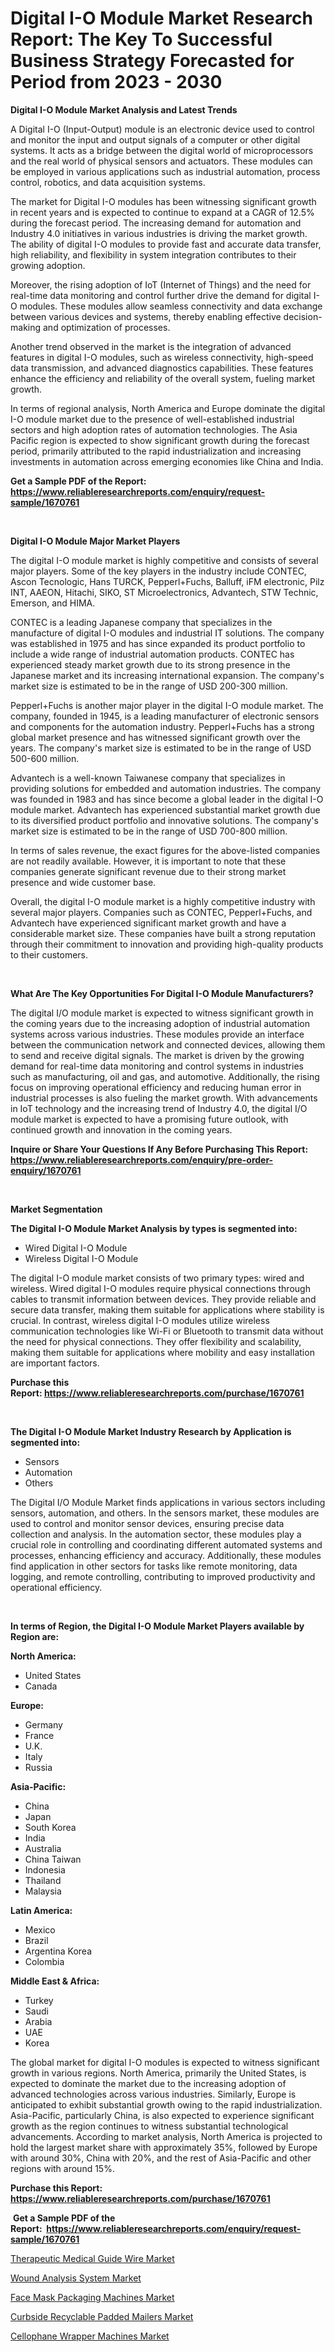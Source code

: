 <p><h1>Digital I-O Module Market Research Report: The Key To Successful Business Strategy Forecasted for Period from 2023 - 2030</h1></p><p><strong>Digital I-O Module Market Analysis and Latest Trends</strong></p>
<p><p>A Digital I-O (Input-Output) module is an electronic device used to control and monitor the input and output signals of a computer or other digital systems. It acts as a bridge between the digital world of microprocessors and the real world of physical sensors and actuators. These modules can be employed in various applications such as industrial automation, process control, robotics, and data acquisition systems.</p><p>The market for Digital I-O modules has been witnessing significant growth in recent years and is expected to continue to expand at a CAGR of 12.5% during the forecast period. The increasing demand for automation and Industry 4.0 initiatives in various industries is driving the market growth. The ability of digital I-O modules to provide fast and accurate data transfer, high reliability, and flexibility in system integration contributes to their growing adoption.</p><p>Moreover, the rising adoption of IoT (Internet of Things) and the need for real-time data monitoring and control further drive the demand for digital I-O modules. These modules allow seamless connectivity and data exchange between various devices and systems, thereby enabling effective decision-making and optimization of processes.</p><p>Another trend observed in the market is the integration of advanced features in digital I-O modules, such as wireless connectivity, high-speed data transmission, and advanced diagnostics capabilities. These features enhance the efficiency and reliability of the overall system, fueling market growth.</p><p>In terms of regional analysis, North America and Europe dominate the digital I-O module market due to the presence of well-established industrial sectors and high adoption rates of automation technologies. The Asia Pacific region is expected to show significant growth during the forecast period, primarily attributed to the rapid industrialization and increasing investments in automation across emerging economies like China and India.</p></p>
<p><strong>Get a Sample PDF of the Report:&nbsp; <a href="https://www.reliableresearchreports.com/enquiry/request-sample/1670761">https://www.reliableresearchreports.com/enquiry/request-sample/1670761</a></strong></p>
<p>&nbsp;</p>
<p><strong>Digital I-O Module Major Market Players</strong></p>
<p><p>The digital I-O module market is highly competitive and consists of several major players. Some of the key players in the industry include CONTEC, Ascon Tecnologic, Hans TURCK, Pepperl+Fuchs, Balluff, iFM electronic, Pilz INT, AAEON, Hitachi, SIKO, ST Microelectronics, Advantech, STW Technic, Emerson, and HIMA.</p><p>CONTEC is a leading Japanese company that specializes in the manufacture of digital I-O modules and industrial IT solutions. The company was established in 1975 and has since expanded its product portfolio to include a wide range of industrial automation products. CONTEC has experienced steady market growth due to its strong presence in the Japanese market and its increasing international expansion. The company's market size is estimated to be in the range of USD 200-300 million.</p><p>Pepperl+Fuchs is another major player in the digital I-O module market. The company, founded in 1945, is a leading manufacturer of electronic sensors and components for the automation industry. Pepperl+Fuchs has a strong global market presence and has witnessed significant growth over the years. The company's market size is estimated to be in the range of USD 500-600 million.</p><p>Advantech is a well-known Taiwanese company that specializes in providing solutions for embedded and automation industries. The company was founded in 1983 and has since become a global leader in the digital I-O module market. Advantech has experienced substantial market growth due to its diversified product portfolio and innovative solutions. The company's market size is estimated to be in the range of USD 700-800 million.</p><p>In terms of sales revenue, the exact figures for the above-listed companies are not readily available. However, it is important to note that these companies generate significant revenue due to their strong market presence and wide customer base.</p><p>Overall, the digital I-O module market is a highly competitive industry with several major players. Companies such as CONTEC, Pepperl+Fuchs, and Advantech have experienced significant market growth and have a considerable market size. These companies have built a strong reputation through their commitment to innovation and providing high-quality products to their customers.</p></p>
<p>&nbsp;</p>
<p><strong>What Are The Key Opportunities For Digital I-O Module Manufacturers?</strong></p>
<p><p>The digital I/O module market is expected to witness significant growth in the coming years due to the increasing adoption of industrial automation systems across various industries. These modules provide an interface between the communication network and connected devices, allowing them to send and receive digital signals. The market is driven by the growing demand for real-time data monitoring and control systems in industries such as manufacturing, oil and gas, and automotive. Additionally, the rising focus on improving operational efficiency and reducing human error in industrial processes is also fueling the market growth. With advancements in IoT technology and the increasing trend of Industry 4.0, the digital I/O module market is expected to have a promising future outlook, with continued growth and innovation in the coming years.</p></p>
<p><strong>Inquire or Share Your Questions If Any Before Purchasing This Report: <a href="https://www.reliableresearchreports.com/enquiry/pre-order-enquiry/1670761">https://www.reliableresearchreports.com/enquiry/pre-order-enquiry/1670761</a></strong></p>
<p>&nbsp;</p>
<p><strong>Market Segmentation</strong></p>
<p><strong>The Digital I-O Module Market Analysis by types is segmented into:</strong></p>
<p><ul><li>Wired Digital I-O Module</li><li>Wireless Digital I-O Module</li></ul></p>
<p><p>The digital I-O module market consists of two primary types: wired and wireless. Wired digital I-O modules require physical connections through cables to transmit information between devices. They provide reliable and secure data transfer, making them suitable for applications where stability is crucial. In contrast, wireless digital I-O modules utilize wireless communication technologies like Wi-Fi or Bluetooth to transmit data without the need for physical connections. They offer flexibility and scalability, making them suitable for applications where mobility and easy installation are important factors.</p></p>
<p><strong>Purchase this Report:&nbsp;<a href="https://www.reliableresearchreports.com/purchase/1670761">https://www.reliableresearchreports.com/purchase/1670761</a></strong></p>
<p>&nbsp;</p>
<p><strong>The Digital I-O Module Market Industry Research by Application is segmented into:</strong></p>
<p><ul><li>Sensors</li><li>Automation</li><li>Others</li></ul></p>
<p><p>The Digital I/O Module Market finds applications in various sectors including sensors, automation, and others. In the sensors market, these modules are used to control and monitor sensor devices, ensuring precise data collection and analysis. In the automation sector, these modules play a crucial role in controlling and coordinating different automated systems and processes, enhancing efficiency and accuracy. Additionally, these modules find application in other sectors for tasks like remote monitoring, data logging, and remote controlling, contributing to improved productivity and operational efficiency.</p></p>
<p>&nbsp;</p>
<p><strong>In terms of Region, the Digital I-O Module Market Players available by Region are:</strong></p>
<p>
    <p> <strong> North America: </strong>
        <ul>
            <li>United States</li>
            <li>Canada</li>
        </ul>
        </p> 
    <p> <strong> Europe: </strong>
        <ul>
            <li>Germany</li>
            <li>France</li>
            <li>U.K.</li>
            <li>Italy</li>
            <li>Russia</li>
        </ul>
        </p> 
    <p> <strong> Asia-Pacific: </strong>
        <ul>
            <li>China</li>
            <li>Japan</li>
            <li>South Korea</li>
            <li>India</li>
            <li>Australia</li>
            <li>China Taiwan</li>
            <li>Indonesia</li>
            <li>Thailand</li>
            <li>Malaysia</li>
        </ul>
        </p> 
    <p> <strong> Latin America: </strong>
        <ul>
            <li>Mexico</li>
            <li>Brazil</li>
            <li>Argentina Korea</li>
            <li>Colombia</li>
        </ul>
        </p> 
    <p> <strong> Middle East & Africa: </strong>
        <ul>
            <li>Turkey</li>
            <li>Saudi</li>
            <li>Arabia</li>
            <li>UAE</li>
            <li>Korea</li>
        </ul>
    </p>
    </p>
<p><p>The global market for digital I-O modules is expected to witness significant growth in various regions. North America, primarily the United States, is expected to dominate the market due to the increasing adoption of advanced technologies across various industries. Similarly, Europe is anticipated to exhibit substantial growth owing to the rapid industrialization. Asia-Pacific, particularly China, is also expected to experience significant growth as the region continues to witness substantial technological advancements. According to market analysis, North America is projected to hold the largest market share with approximately 35%, followed by Europe with around 30%, China with 20%, and the rest of Asia-Pacific and other regions with around 15%.</p></p>
<p><strong>Purchase this Report: <a href="https://www.reliableresearchreports.com/purchase/1670761">https://www.reliableresearchreports.com/purchase/1670761</a></strong></p>
<p>&nbsp;<strong>Get a Sample PDF of the Report:&nbsp;&nbsp;<a href="https://www.reliableresearchreports.com/enquiry/request-sample/1670761">https://www.reliableresearchreports.com/enquiry/request-sample/1670761</a></strong></p>
<p><strong></strong></p>
<p><p><a href="https://medium.com/@jeremybates83/therapeutic-medical-guide-wire-market-research-report-its-history-and-forecast-2023-to-2030-1123e589a012">Therapeutic Medical Guide Wire Market</a></p><p><a href="https://github.com/scarol104/Market-Research-Report-List-1/blob/main/wound-analysis-system-market.md">Wound Analysis System Market</a></p><p><a href="https://www.linkedin.com/pulse/face-mask-packaging-machines-market-size-2023-2030-global/">Face Mask Packaging Machines Market</a></p><p><a href="https://github.com/dzharov81/Market-Research-Report-List-1/blob/main/curbside-recyclable-padded-mailers-market.md">Curbside Recyclable Padded Mailers Market</a></p><p><a href="https://www.linkedin.com/pulse/cellophane-wrapper-machines-market-insights-players-forecast/">Cellophane Wrapper Machines Market</a></p></p>